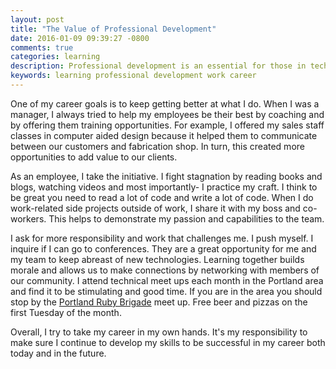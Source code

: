 ```yaml
---
layout: post
title: "The Value of Professional Development"
date: 2016-01-09 09:39:27 -0800
comments: true
categories: learning 
description: Professional development is an essential for those in technical disciplines. This is what I do to stay up to date. 
keywords: learning professional development work career
---
```


One of my career goals is to keep getting better at what I do. When I was a manager, I always tried to help my
employees be their best by coaching and by offering them training opportunities. For example, I offered my sales staff 
classes in computer aided design because it helped them to communicate between our customers and fabrication shop. In 
turn, this created more opportunities to add value to our clients.

As an employee, I take the initiative. I fight stagnation by reading books and blogs, watching videos and most 
importantly- I practice my craft. I think to be great you need to read a lot of code and write a lot of code. When I do 
work-related side projects outside of work, I share it with my boss and co-workers. This helps to demonstrate my 
passion and capabilities to the team.

I ask for more responsibility and work that challenges me. I push myself. I inquire if I can go to conferences. 
They are a great opportunity for me and my team to keep abreast of new technologies. Learning together builds 
morale and allows us to make connections by networking with members of our community. I attend technical meet ups each
month in the Portland area and find it to be stimulating and good time. If you are in the area you should stop by
the [Portland Ruby Brigade](http://pdxruby.org/) meet up. Free beer and pizzas on the first Tuesday of the month.

Overall, I try to take my career in my own hands. It's my responsibility to make sure I continue to develop my skills 
to be successful in my career both today and in the future.
